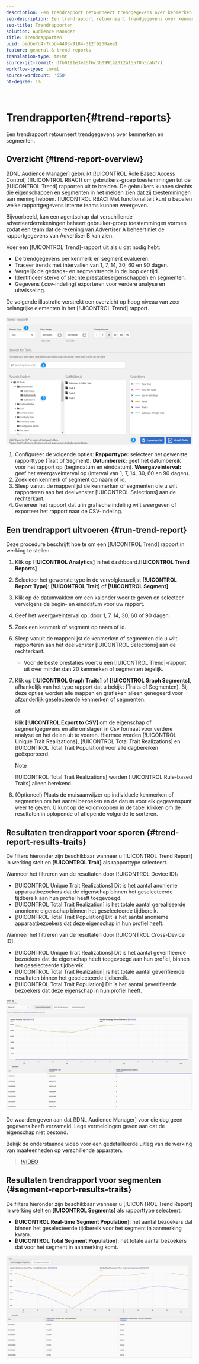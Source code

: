 ```yaml
---
description: Een trendrapport retourneert trendgegevens over kenmerken en segmenten.
seo-description: Een trendrapport retourneert trendgegevens over kenmerken en segmenten.
seo-title: Trendrapporten
solution: Audience Manager
title: Trendrapporten
uuid: bedbe7d4-7cbb-4403-9104-312f9230aea1
feature: general & trend reports
translation-type: tm+mt
source-git-commit: dfb0191e3ea6f6c360991a2012a15570b5cab771
workflow-type: tm+mt
source-wordcount: '650'
ht-degree: 1%

---
```



# Trendrapporten{#trend-reports}

Een trendrapport retourneert trendgegevens over kenmerken en segmenten.

## Overzicht {#trend-report-overview}

<!-- 

c_trend_reports.xml

 -->

[!DNL Audience Manager] gebruikt  [!UICONTROL Role Based Access Control] ([!UICONTROL RBAC]) om gebruikers-groep toestemmingen tot de  [!UICONTROL Trend] rapporten uit te breiden. De gebruikers kunnen slechts die eigenschappen en segmenten in het melden zien dat zij toestemmingen aan mening hebben. [!UICONTROL RBAC] Met functionaliteit kunt u bepalen welke rapportgegevens interne teams kunnen weergeven.

Bijvoorbeeld, kan een agentschap dat verschillende adverteerderrekeningen beheert gebruiker-groep toestemmingen vormen zodat een team dat de rekening van Advertiser A beheert niet de rapportgegevens van Advertiser B kan zien.

Voer een [!UICONTROL Trend]-rapport uit als u dat nodig hebt:

* De trendgegevens per kenmerk en segment evalueren.
* Traceer trends met intervallen van 1, 7, 14, 30, 60 en 90 dagen.
* Vergelijk de gedrags- en segmenttrends in de loop der tijd.
* Identificeer sterke of slechte prestatieseigenschappen en segmenten.
* Gegevens (.csv-indeling) exporteren voor verdere analyse en uitwisseling.

De volgende illustratie verstrekt een overzicht op hoog niveau van zeer belangrijke elementen in het [!UICONTROL Trend] rapport.

![](assets/trend_reports.png)

1. Configureer de volgende opties:
   **Rapporttype:** selecteer het gewenste rapporttype (Trait of Segment).
   **Datumbereik:** geef het datumbereik voor het rapport op (begindatum en einddatum).
   **Weergaveinterval:** geef het weergaveinterval op (interval van 1, 7, 14, 30, 60 en 90 dagen).
1. Zoek een kenmerk of segment op naam of id.
1. Sleep vanuit de mappenlijst de kenmerken of segmenten die u wilt rapporteren aan het deelvenster [!UICONTROL Selections] aan de rechterkant.
1. Genereer het rapport dat u in grafische indeling wilt weergeven of exporteer het rapport naar de CSV-indeling.

## Een trendrapport uitvoeren {#run-trend-report}

Deze procedure beschrijft hoe te om een [!UICONTROL Trend] rapport in werking te stellen.

<!-- 

t_working_with_trend_reports.xml

 -->

1. Klik op **[!UICONTROL Analytics]** in het dashboard.**[!UICONTROL Trend Reports]**
1. Selecteer het gewenste type in de vervolgkeuzelijst **[!UICONTROL Report Type]**: **[!UICONTROL Trait]** of **[!UICONTROL Segment]**.
1. Klik op de datumvakken om een kalender weer te geven en selecteer vervolgens de begin- en einddatum voor uw rapport.
1. Geef het weergaveinterval op: door 1, 7, 14, 30, 60 of 90 dagen.
1. Zoek een kenmerk of segment op naam of id.
1. Sleep vanuit de mappenlijst de kenmerken of segmenten die u wilt rapporteren aan het deelvenster [!UICONTROL Selections] aan de rechterkant.
   * Voor de beste prestaties voert u een [!UICONTROL Trend]-rapport uit over minder dan 20 kenmerken of segmenten tegelijk.
1. Klik op **[!UICONTROL Graph Traits]** of **[!UICONTROL Graph Segments]**, afhankelijk van het type rapport dat u bekijkt (Traits of Segmenten). Bij deze opties worden alle mappen en grafieken alleen genegeerd voor afzonderlijk geselecteerde kenmerken of segmenten.

   of

   Klik **[!UICONTROL Export to CSV]** om de eigenschap of segmentgegevens en alle omslagen in Csv formaat voor verdere analyse en het delen uit te voeren. Hiermee worden [!UICONTROL Unique Trait Realizations], [!UICONTROL Total Trait Realizations] en [!UICONTROL Total Trait Population] voor alle dagbereiken geëxporteerd.

   >[!NOTE]
   >
   >[!UICONTROL Total Trait Realizations] worden  [!UICONTROL Rule-based Traits] alleen berekend.

1. (Optioneel) Plaats de muisaanwijzer op individuele kenmerken of segmenten om het aantal bezoeken en de datum voor elk gegevenspunt weer te geven. U kunt op de kolomkoppen in de tabel klikken om de resultaten in oplopende of aflopende volgorde te sorteren.

## Resultaten trendrapport voor sporen {#trend-report-results-traits}

De filters hieronder zijn beschikbaar wanneer u [!UICONTROL Trend Report] in werking stelt en **[!UICONTROL Trait]** als rapporttype selecteert.

Wanneer het filtreren van de resultaten door [!UICONTROL Device ID]:

* [!UICONTROL Unique Trait Realizations] Dit is het aantal anonieme apparaatbezoekers dat de eigenschap binnen het geselecteerde tijdbereik aan hun profiel heeft toegevoegd.
* [!UICONTROL Total Trait Realization] is het totale aantal gerealiseerde anonieme eigenschap binnen het geselecteerde tijdbereik.
* [!UICONTROL Total Trait Population] Dit is het aantal anonieme apparaatbezoekers dat deze eigenschap in hun profiel heeft.

Wanneer het filtreren van de resultaten door [!UICONTROL Cross-Device ID]:

* [!UICONTROL Unique Trait Realizations] Dit is het aantal geverifieerde bezoekers dat de eigenschap heeft toegevoegd aan hun profiel, binnen het geselecteerde tijdbereik.
* [!UICONTROL Total Trait Realization] is het totale aantal geverifieerde resultaten binnen het geselecteerde tijdbereik.
* [!UICONTROL Total Trait Population] Dit is het aantal geverifieerde bezoekers dat deze eigenschap in hun profiel heeft.

![trendrapport-eigenschappen](assets/trend-report-traits.png)

De waarden geven aan dat [!DNL Audience Manager] voor die dag geen gegevens heeft verzameld. Lege vermeldingen geven aan dat de eigenschap niet bestond.

Bekijk de onderstaande video voor een gedetailleerde uitleg van de werking van maateenheden op verschillende apparaten.

>[!VIDEO](https://docs.adobe.com/content/help/en/audience-manager-learn/tutorials/build-and-manage-audiences/profile-merge/understanding-cross-device-metrics-in-audience-manager.html)

## Resultaten trendrapport voor segmenten {#segment-report-results-traits}

De filters hieronder zijn beschikbaar wanneer u [!UICONTROL Trend Report] in werking stelt en **[!UICONTROL Segments]** als rapporttype selecteert.

* **[!UICONTROL Real-time Segment Population]**: het aantal bezoekers dat binnen het geselecteerde tijdbereik voor het segment in aanmerking kwam.
* **[!UICONTROL Total Segment Population]**: het totale aantal bezoekers dat voor het segment in aanmerking komt.

![trendverslagsegmenten](assets/trend-report-segments.png)